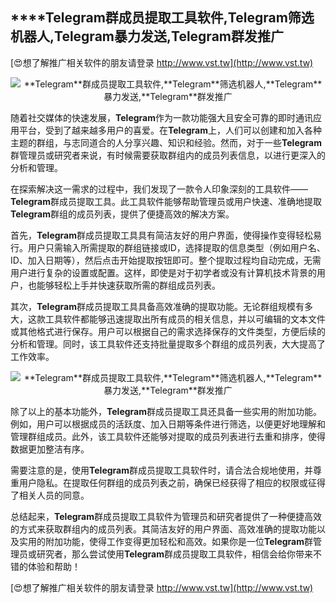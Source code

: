 ## ****Telegram**群成员提取工具软件,**Telegram**筛选机器人,**Telegram**暴力发送,**Telegram**群发推广**

[😍想了解推广相关软件的朋友请登录 http://www.vst.tw](http://www.vst.tw)

 <center><img src="https://vst.tw/MP4/tuiguang/png/8.png" alt="**Telegram**群成员提取工具软件,**Telegram**筛选机器人,**Telegram**暴力发送,**Telegram**群发推广"></center>

随着社交媒体的快速发展，**Telegram**作为一款功能强大且安全可靠的即时通讯应用平台，受到了越来越多用户的喜爱。在**Telegram**上，人们可以创建和加入各种主题的群组，与志同道合的人分享兴趣、知识和经验。然而，对于一些**Telegram**群管理员或研究者来说，有时候需要获取群组内的成员列表信息，以进行更深入的分析和管理。

在探索解决这一需求的过程中，我们发现了一款令人印象深刻的工具软件——**Telegram**群成员提取工具。此工具软件能够帮助管理员或用户快速、准确地提取**Telegram**群组的成员列表，提供了便捷高效的解决方案。

首先，**Telegram**群成员提取工具具有简洁友好的用户界面，使得操作变得轻松易行。用户只需输入所需提取的群组链接或ID，选择提取的信息类型（例如用户名、ID、加入日期等），然后点击开始提取按钮即可。整个提取过程均自动完成，无需用户进行复杂的设置或配置。这样，即使是对于初学者或没有计算机技术背景的用户，也能够轻松上手并快速获取所需的群组成员列表。

其次，**Telegram**群成员提取工具具备高效准确的提取功能。无论群组规模有多大，这款工具软件都能够迅速提取出所有成员的相关信息，并以可编辑的文本文件或其他格式进行保存。用户可以根据自己的需求选择保存的文件类型，方便后续的分析和管理。同时，该工具软件还支持批量提取多个群组的成员列表，大大提高了工作效率。

 <center><img src="https://vst.tw/MP4/tuiguang/png/1.png" alt="**Telegram**群成员提取工具软件,**Telegram**筛选机器人,**Telegram**暴力发送,**Telegram**群发推广"></center>

除了以上的基本功能外，**Telegram**群成员提取工具还具备一些实用的附加功能。例如，用户可以根据成员的活跃度、加入日期等条件进行筛选，以便更好地理解和管理群组成员。此外，该工具软件还能够对提取的成员列表进行去重和排序，使得数据更加整洁有序。

需要注意的是，使用**Telegram**群成员提取工具软件时，请合法合规地使用，并尊重用户隐私。在提取任何群组的成员列表之前，确保已经获得了相应的权限或征得了相关人员的同意。

总结起来，**Telegram**群成员提取工具软件为管理员和研究者提供了一种便捷高效的方式来获取群组内的成员列表。其简洁友好的用户界面、高效准确的提取功能以及实用的附加功能，使得工作变得更加轻松和高效。如果你是一位**Telegram**群管理员或研究者，那么尝试使用**Telegram**群成员提取工具软件，相信会给你带来不错的体验和帮助！

[😍想了解推广相关软件的朋友请登录 http://www.vst.tw](http://www.vst.tw)



